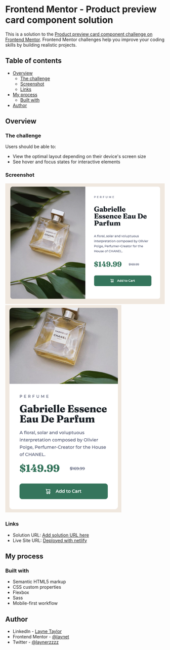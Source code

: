 # Frontend Mentor - Product preview card component solution

This is a solution to the [Product preview card component challenge on Frontend Mentor](https://www.frontendmentor.io/challenges/product-preview-card-component-GO7UmttRfa). Frontend Mentor challenges help you improve your coding skills by building realistic projects.

## Table of contents

- [Overview](#overview)
  - [The challenge](#the-challenge)
  - [Screenshot](#screenshot)
  - [Links](#links)
- [My process](#my-process)
  - [Built with](#built-with)
- [Author](#author)

## Overview

### The challenge

Users should be able to:

- View the optimal layout depending on their device's screen size
- See hover and focus states for interactive elements

### Screenshot

![Desktop](./src/images/ssdesktop.png)
![Mobile](./src/images/ssmobile.png)

### Links

- Solution URL: [Add solution URL here](https://your-solution-url.com)
- Live Site URL: [Deployed with netlify](https://phenomenal-banoffee-f8e170.netlify.app/)

## My process

### Built with

- Semantic HTML5 markup
- CSS custom properties
- Flexbox
- Sass
- Mobile-first workflow

## Author

- LinkedIn - [Layne Taylor](https://www.linkedin.com/in/layne-taylor/)
- Frontend Mentor - [@laynet](https://www.frontendmentor.io/profile/laynet)
- Twitter - [@laynerzzzz](https://www.twitter.com/laynerzzzz)
